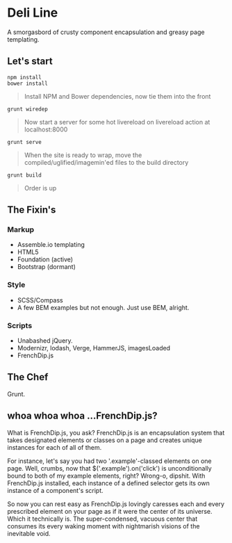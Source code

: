 # Deli Line

A smorgasbord of crusty component encapsulation and greasy page templating.

## Let's start

    npm install
    bower install

> Install NPM and Bower dependencies, now tie them into the front

    grunt wiredep

> Now start a server for some hot livereload on livereload action at localhost:8000

    grunt serve

> When the site is ready to wrap, move the compiled/uglified/imagemin'ed files to the build directory

    grunt build

> Order is up

## The Fixin's

### Markup

* Assemble.io templating
* HTML5
* Foundation (active)
* Bootstrap (dormant)

### Style

* SCSS/Compass
* A few BEM examples but not enough. Just use BEM, alright.

### Scripts

* Unabashed jQuery.
* Modernizr, lodash, Verge, HammerJS, imagesLoaded
* FrenchDip.js

## The Chef
Grunt.

## whoa whoa whoa ...FrenchDip.js?

What is FrenchDip.js, you ask? FrenchDip.js is an encapsulation system that takes designated elements or classes on a page and creates unique instances for each of all of them.

For instance, let's say you had two '.example'-classed elements on one page. Well, crumbs, now that $('.example').on('click') is unconditionally bound to both of my example elements, right? Wrong-o, dipshit. With FrenchDip.js installed, each instance of a defined selector gets its own instance of a component's script.

So now you can rest easy as FrenchDip.js lovingly caresses each and every prescribed element on your page as if it were the center of its universe. Which it technically is. The super-condensed, vacuous center that consumes its every waking moment with nightmarish visions of the inevitable void.